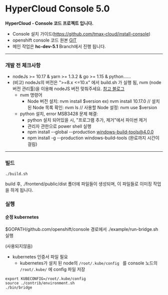 HyperCloud Console 5.0
=========================
**HyperCloud - Console 코드 프로젝트 입니다.**
- Console 설치 가이드(https://github.com/tmax-cloud/install-console)
- openshift console 코드 원본 [GIT](https://github.com/openshift/console/tree/release-4.5)
- 메인 작업은 **hc-dev-5.1** Branch에서 진행 됩니다.
---
### 개발 전 체크사항
- nodeJs >= 10.17 & yarn >= 1.3.2 & go >= 1.15 & python......
- (비고) nodeJs의 버전은  ">=8.x <=10.x" 에서 build.sh 가 실행 됨, nvm (node버전 관리툴)을 이용해 nodeJS 버전 맞춰주세요. [참고 블로그](http://hong.adfeel.info/backend/nodejs/window%EC%97%90%EC%84%9C-nvmnode-version-manager-%EC%82%AC%EC%9A%A9%ED%95%98%EA%B8%B0/)
  - nvm 명령어 
    - Node 버전 설치: nvm install $version ex) nvm install 10.17.0 // 설치된 Node 목록 확인: nvm ls // 사용할 Node 설정: nvm use $version
  - python 설치, error MSB3428 문제 해결: 
    - python 설치 되어있을 시, "프로그램 추가, 제거"에서 파이썬 제거 
    - 관리자 관한으로 power shell 실행 
    - npm install --global --production windows-build-tools@4.0.0 
    - npm install -g --production windows-build-tools (완료까지 시간이 걸림)
---
### 빌드

```
./build.sh
```

build 후, ./frontend/public/dist 폴더에 파일들이 생성되며, 이 파일들로 이미징 작업을 하게 됩니다.

### 실행 

#### 순정 kubernetes 

$GOPATH/github.com/openshift/console 경로에서 
./example/run-bridge.sh 실행 

(사용되지않음)
- kubernetes 인증서 파일 필요 
  - kubernetes가 설치 된 node의 ```/root/.kube/config ``` 를 console 노드의 ``` /root/.kube/``` 에 config 파일 저장 
```
export KUBECONFIG=/root/.kube/config 
source ./contrib/environment.sh
./bin/bridge
```

